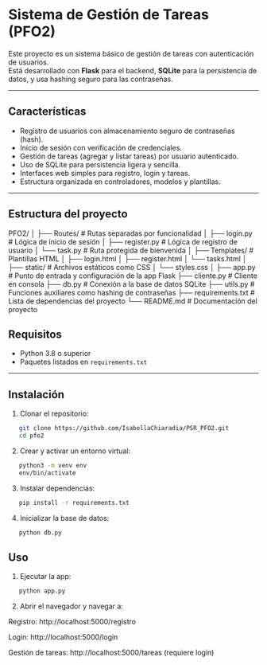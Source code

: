 # Sistema de Gestión de Tareas (PFO2)

Este proyecto es un sistema básico de gestión de tareas con autenticación de usuarios.  
Está desarrollado con **Flask** para el backend, **SQLite** para la persistencia de datos, y usa hashing seguro para las contraseñas.

---


## Características

- Registro de usuarios con almacenamiento seguro de contraseñas (hash).
- Inicio de sesión con verificación de credenciales.
- Gestión de tareas (agregar y listar tareas) por usuario autenticado.
- Uso de SQLite para persistencia ligera y sencilla.
- Interfaces web simples para registro, login y tareas.
- Estructura organizada en controladores, modelos y plantillas.

---

## Estructura del proyecto

PFO2/
│
├── Routes/                # Rutas separadas por funcionalidad
│   ├── login.py           # Lógica de inicio de sesión
│   ├── register.py        # Lógica de registro de usuario
│   └── task.py            # Ruta protegida de bienvenida
│
├── Templates/             # Plantillas HTML
│   ├── login.html
│   ├── register.html
│   └── tasks.html
│
├── static/                # Archivos estáticos como CSS
│   └── styles.css
│
├── app.py                 # Punto de entrada y configuración de la app Flask
├── cliente.py             # Cliente en consola
├── db.py                  # Conexión a la base de datos SQLite
├── utils.py               # Funciones auxiliares como hashing de contraseñas
├── requirements.txt       # Lista de dependencias del proyecto
└── README.md              # Documentación del proyecto




## Requisitos

- Python 3.8 o superior
- Paquetes listados en `requirements.txt`

---

## Instalación

1. Clonar el repositorio:

```bash
   git clone https://github.com/IsabellaChiaradia/PSR_PFO2.git
   cd pfo2
   ```

2. Crear y activar un entorno virtual:

```bash
   python3 -m venv env
   env/bin/activate
   ```
3. Instalar dependencias:

```bash
   pip install -r requirements.txt
   ```

4. Inicializar la base de datos: 

```bash
   python db.py
   ```


## Uso 

1. Ejecutar la app:

```bash
   python app.py
   ```

2. Abrir el navegador y navegar a:

Registro: http://localhost:5000/registro

Login: http://localhost:5000/login

Gestión de tareas: http://localhost:5000/tareas (requiere login)


